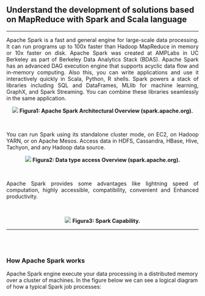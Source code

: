 ## Understand the development of solutions based on MapReduce with Spark and Scala language
___
<p align="justify">
   Apache Spark is a fast and general engine for large-scale data processing. It can run programs up to 100x faster than Hadoop MapReduce in memory or 10x faster on disk. Apache Spark was created at AMPLabs in UC Berkeley as part of Berkeley Data Analytics Stack (BDAS). Apache Spark has an advanced DAG execution engine that supports acyclic data flow and in-memory computing. Also this, you can write applications and use it interactively quickly in Scala, Python, R shells.
   Spark powers a stack of libraries including SQL and DataFrames, MLlib for machine learning, GraphX, and Spark Streaming. You can combine these libraries seamlessly in the same application.
</p>
<p align="center">
  <img src="https://github.com/gilmararaujo/posbigdata/blob/master/images/Spark_Stack.jpg">
  <b>Figura1: Apache Spark Architectural Overview (spark.apache.org).</b>
</p>
<br>
 <p align="justify">     
You can run Spark using its standalone cluster mode, on EC2, on Hadoop YARN, or on Apache Mesos. Access data in HDFS, Cassandra, HBase, Hive, Tachyon, and any Hadoop data source.
</p>
</p>
<p align="center">
  <img src="https://github.com/gilmararaujo/posbigdata/blob/master/images/data_type_access.jpg">
  <b>Figura2: Data type access Overview (spark.apache.org).</b>
</p>
<br>
<p align="justify">
Apache Spark provides some advantages like lightning speed of computation, highly accessible, compatibility, convenient and Enhanced productivity.
</p>
<br>
<p align="center">
  <img src="https://github.com/gilmararaujo/posbigdata/blob/master/images/capability.jpg">
  <b>Figura3: Spark Capability.</b>
</p>

___
<br><br>
### How Apache Spark works
Apache Spark engine execute your  data processing in a distributed memory over a cluster of machines. In the figure below we can see a logical diagram of how a typical Spark job processes:
